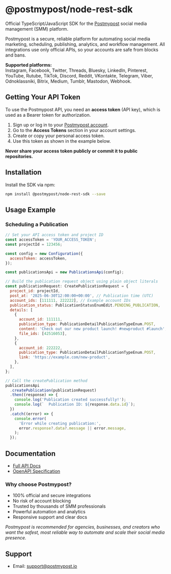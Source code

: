 # @postmypost/node-rest-sdk

Official TypeScript/JavaScript SDK for the [Postmypost](https://postmypost.io/) social media management (SMM) platform.

Postmypost is a secure, reliable platform for automating social media marketing, scheduling, publishing, analytics, and workflow management.
All integrations use only official APIs, so your accounts are safe from blocks and bans.

**Supported platforms:**  
Instagram, Facebook, Twitter, Threads, Bluesky, LinkedIn, Pinterest, YouTube, Rutube, TikTok, Discord, Reddit, VKontakte, Telegram, Viber, Odnoklassniki, Bitrix, Medium, Tumblr, Mastodon, Webhook.

## Getting Your API Token

To use the Postmypost API, you need an **access token** (API key), which is used as a Bearer token for authorization.

1. Sign up or log in to your [Postmypost account](https://api.postmypost.io/).
2. Go to the **Access Tokens** section in your account settings.
3. Create or copy your personal access token.
4. Use this token as shown in the example below.

**Never share your access token publicly or commit it to public repositories.**

## Installation

Install the SDK via npm:

```bash
npm install @postmypost/node-rest-sdk --save
```

## Usage Example

### Scheduling a Publication

```js
// Set your API access token and project ID
const accessToken = 'YOUR_ACCESS_TOKEN';
const projectId = 123456;

const config = new Configuration({
  accessToken: accessToken,
});

const publicationsApi = new PublicationsApi(config);

// Build the publication request object using plain object literals
const publicationRequest: CreatePublicationRequest = {
  project_id: projectId,
  post_at: '2025-06-30T12:00:00+00:00', // Publication time (UTC)
  account_ids: [111111, 222222], // Example account IDs
  publication_status: PublicationStatusEnumEdit.PENDING_PUBLICATION,
  details: [
    {
      account_id: 111111,
      publication_type: PublicationDetailPublicationTypeEnum.POST,
      content: 'Check out our new product launch! #newproduct #launch',
      file_ids: [42516053],
    },
    {
      account_id: 222222,
      publication_type: PublicationDetailPublicationTypeEnum.POST,
      link: 'https://example.com/new-product',
    },
  ],
};

// Call the createPublication method
publicationsApi
  .createPublication(publicationRequest)
  .then((response) => {
    console.log('Publication created successfully!');
    console.log(`  Publication ID: ${response.data.id}`);
  })
  .catch((error) => {
    console.error(
      'Error while creating publication:',
      error.response?.data?.message || error.message,
    );
  });

```

## Documentation

* [Full API Docs](https://help.postmypost.io/docs/api)
* [OpenAPI Specification](https://github.com/postmypost/openapi)

### Why choose Postmypost?

* 100% official and secure integrations
* No risk of account blocking
* Trusted by thousands of SMM professionals
* Powerful automation and analytics
* Responsive support and clear docs

*Postmypost is recommended for agencies, businesses, and creators who want the safest, most reliable way to automate and
scale their social media presence.*

## Support

* Email: [support@postmypost.io](mailto:support@postmypost.io)
